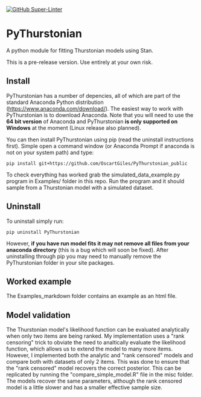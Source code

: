 [![GitHub Super-Linter](https://github.com/OscartGiles/PyThurstonian_public/workflows/Lint%20Code%20Base/badge.svg)](https://github.com/marketplace/actions/super-linter)


# PyThurstonian
A python module for fitting Thurstonian models using Stan. 

This is a pre-release version. Use entirely at your own risk. 

## Install
PyThurstonian has a number of depencies, all of which are part of the standard Anaconda Python distribution (https://www.anaconda.com/download/). The easiest way to work with PyThurstonian is to download Anaconda. Note that you will need to use the **64 bit version** of Anaconda and PyThurstonian **is only supported on Windows** at the moment (Linux release also planned). 

You can then install PyThurstonian using pip (read the uninstall instructions first). Simple open a command window (or Anaconda Prompt if anaconda is not on your system path) and type:

```
pip install git+https://github.com/OscartGiles/PyThurstonian_public
```

To check everything has worked grab the  simulated_data_example.py program in Examples/ folder in this repo. Run the program and it should sample from a Thurstonian model with a simulated dataset. 

## Uninstall
To uninstall simply run: 

```
pip uninstall PyThurstonian
```

However, **if you have run model fits it may not remove all files from your anaconda directory** (this is a bug which will soon be fixed). After uninstalling through pip you may need to manually remove the PyThurstonian folder in your site packages. 

## Worked example
The Examples_markdown folder contains an example as an html file. 

## Model validation

The Thurstonian model's likelihood function can be evaluated analytically when only two items are being ranked. My implementation uses a "rank censoring" trick to obviate the need to analtically evaluate the likelihood function, which allows us to extend the model to many more items. However, I implemented both the analytic and "rank censored" models and compare both with datasets of only 2 items. This was done to ensure that the "rank censored" model recovers the correct posterior. This can be replicated by running the "compare_simple_model.R" file in the misc folder. The models recover the same parameters, although the rank censored model is a little slower and has a smaller effective sample size. 
